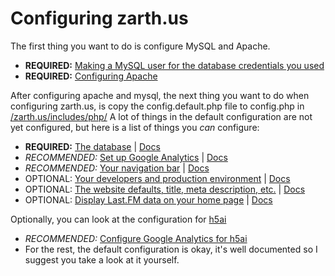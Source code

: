 Configuring zarth.us
====


The first thing you want to do is configure MySQL and Apache.
* **REQUIRED:** [Making a MySQL user for the database credentials you used](mysql.md)
* **REQUIRED:** [Configuring Apache](apache.md)

After configuring apache and mysql, the next thing you want to do when configuring zarth.us, is copy the config.default.php file to config.php in [/zarth.us/includes/php/](../zarth.us/includes/php/config.default.php)
A lot of things in the default configuration are not yet configured, but here is a list of things you *can* configure:  
* **REQUIRED:** [The database](../zarth.us/includes/php/config.default.php#L23-L27) | [Docs](database.md)
* *RECOMMENDED:* [Set up Google Analytics](../zarth.us/includes/php/config.default.php#L64-L72) | [Docs](google_analytics.md)
* *RECOMMENDED:* [Your navigation bar](../zarth.us/includes/php/config.default.php#L83-L191) | [Docs](navbar.md)
* OPTIONAL: [Your developers and production environment](../zarth.us/includes/php/config.default.php#L30-L39) | [Docs](environment.md)
* OPTIONAL: [The website defaults, title, meta description, etc.](../zarth.us/includes/php/config.default.php#L30-L39) | [Docs](website.md)
* OPTIONAL: [Display Last.FM data on your home page](../zarth.us/includes/php/config.default.php#L53-L62) | [Docs](lastfm.md)

Optionally, you can look at the configuration for [h5ai](http://larsjung.de/h5ai/)
* *RECOMMENDED:* [Configure Google Analytics for h5ai](../_h5ai/conf/options.json#L143-L159)
* For the rest, the default configuration is okay, it's well documented so I suggest you take a look at it yourself.